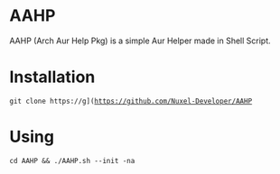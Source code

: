 # AAHP
AAHP (Arch Aur Help Pkg) is a simple Aur Helper made in Shell Script.
# Installation
<code>git clone https://g](https://github.com/Nuxel-Developer/AAHP</code>
# Using
<code>cd AAHP && ./AAHP.sh --init -na</code>
